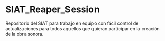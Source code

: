 # SIAT_Reaper_Session
Repositorio del SIAT para trabajo en equipo con fácil control de actualizaciones para todos aquellos que quieran participar en la creación de la obra sonora. 
